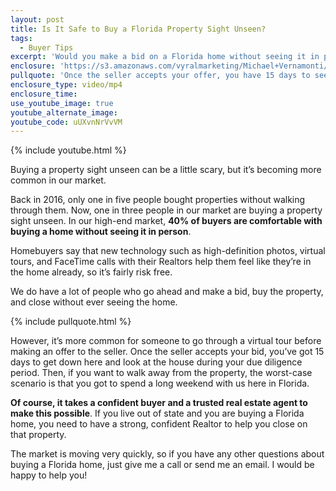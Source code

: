 ```yaml
---
layout: post
title: Is It Safe to Buy a Florida Property Sight Unseen?
tags:
  - Buyer Tips
excerpt: 'Would you make a bid on a Florida home without seeing it in person? For more and more homebuyers, the answer to that question is yes.'
enclosure: 'https://s3.amazonaws.com/vyralmarketing/Michael+Vernamonti/Gulf+Coast+Real+Estate+Buying+Property+Unseen.mp4'
pullquote: 'Once the seller accepts your offer, you have 15 days to see the home in person before you close.'
enclosure_type: video/mp4
enclosure_time:
use_youtube_image: true
youtube_alternate_image:
youtube_code: uUXvnNrVvVM
---
```



{% include youtube.html %}

Buying a property sight unseen can be a little scary, but it’s becoming more common in our market.&nbsp;

Back in 2016, only one in five people bought properties without walking through them. Now, one in three people in our market are buying a property sight unseen. In our high-end market, **40% of buyers are comfortable with buying a home without seeing it in person**.&nbsp;

Homebuyers say that new technology such as high-definition photos, virtual tours, and FaceTime calls with their Realtors help them feel like they’re in the home already, so it’s fairly risk free.&nbsp;

We do have a lot of people who go ahead and make a bid, buy the property, and close without ever seeing the home.&nbsp;

{% include pullquote.html %}

However, it’s more common for someone to go through a virtual tour before making an offer to the seller. Once the seller accepts your bid, you’ve got 15 days to get down here and look at the house during your due diligence period. Then, if you want to walk away from the property, the worst-case scenario is that you got to spend a long weekend with us here in Florida.&nbsp;

**Of course, it takes a confident buyer and a trusted real estate agent to make this possible**. If you live out of state and you are buying a Florida home, you need to have a strong, confident Realtor to help you close on that property.&nbsp;

The market is moving very quickly, so if you have any other questions about buying a Florida home, just give me a call or send me an email. I would be happy to help you!